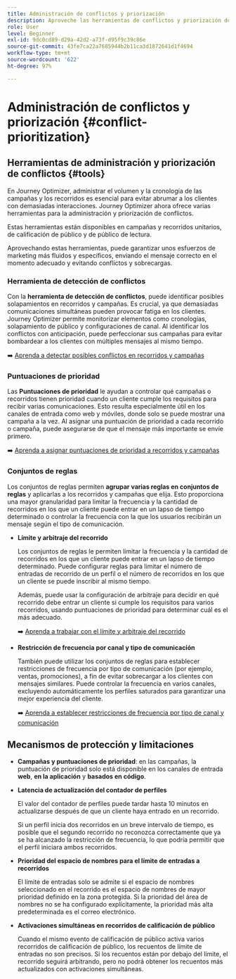 ```yaml
---
title: Administración de conflictos y priorización
description: Aproveche las herramientas de conflictos y priorización de Journey Optimizer.
role: User
level: Beginner
exl-id: 9dc0cd89-d29a-42d2-a73f-d95f9c39c86e
source-git-commit: 43fe7ca22a7685944b2b11ca3d1872641d1f4694
workflow-type: tm+mt
source-wordcount: '622'
ht-degree: 97%

---
```


# Administración de conflictos y priorización {#conflict-prioritization}

## Herramientas de administración y priorización de conflictos {#tools}

En Journey Optimizer, administrar el volumen y la cronología de las campañas y los recorridos es esencial para evitar abrumar a los clientes con demasiadas interacciones. Journey Optimizer ahora ofrece varias herramientas para la administración y priorización de conflictos.

Estas herramientas están disponibles en campañas y recorridos unitarios, de calificación de público y de público de lectura.

Aprovechando estas herramientas, puede garantizar unos esfuerzos de marketing más fluidos y específicos, enviando el mensaje correcto en el momento adecuado y evitando conflictos y sobrecargas.

### Herramienta de detección de conflictos

Con la **herramienta de detección de conflictos**, puede identificar posibles solapamientos en recorridos y campañas. Es crucial, ya que demasiadas comunicaciones simultáneas pueden provocar fatiga en los clientes. Journey Optimizer permite monitorizar elementos como cronologías, solapamiento de público y configuraciones de canal. Al identificar los conflictos con anticipación, puede perfeccionar sus campañas para evitar bombardear a los clientes con múltiples mensajes al mismo tiempo.

➡️ [Aprenda a detectar posibles conflictos en recorridos y campañas](conflicts.md)

### Puntuaciones de prioridad

Las **Puntuaciones de prioridad** le ayudan a controlar qué campañas o recorridos tienen prioridad cuando un cliente cumple los requisitos para recibir varias comunicaciones. Esto resulta especialmente útil en los canales de entrada como web y móviles, donde solo se puede mostrar una campaña a la vez. Al asignar una puntuación de prioridad a cada recorrido o campaña, puede asegurarse de que el mensaje más importante se envíe primero.

➡️ [Aprenda a asignar puntuaciones de prioridad a recorridos y campañas](priority-scores.md)

### Conjuntos de reglas

Los conjuntos de reglas permiten **agrupar varias reglas en conjuntos de reglas** y aplicarlas a los recorridos y campañas que elija. Esto proporciona una mayor granularidad para limitar la frecuencia y la cantidad de recorridos en los que un cliente puede entrar en un lapso de tiempo determinado o controlar la frecuencia con la que los usuarios recibirán un mensaje según el tipo de comunicación.

* **Límite y arbitraje del recorrido**

  Los conjuntos de reglas le permiten limitar la frecuencia y la cantidad de recorridos en los que un cliente puede entrar en un lapso de tiempo determinado. Puede configurar reglas para limitar el número de entradas de recorrido de un perfil o el número de recorridos en los que un cliente se puede inscribir al mismo tiempo.

  Además, puede usar la configuración de arbitraje para decidir en qué recorrido debe entrar un cliente si cumple los requisitos para varios recorridos, usando puntuaciones de prioridad para determinar cuál es el más adecuado.

  ➡️ [Aprenda a trabajar con el límite y arbitraje del recorrido](journey-capping.md)

* **Restricción de frecuencia por canal y tipo de comunicación**

  También puede utilizar los conjuntos de reglas para establecer restricciones de frecuencia por tipo de comunicación (por ejemplo, ventas, promociones), a fin de evitar sobrecargar a los clientes con mensajes similares. Puede controlar la frecuencia en varios canales, excluyendo automáticamente los perfiles saturados para garantizar una mejor experiencia del cliente.

  ➡️ [Aprenda a establecer restricciones de frecuencia por tipo de canal y comunicación](../conflict-prioritization/channel-capping.md)

## Mecanismos de protección y limitaciones

* **Campañas y puntuaciones de prioridad**: en las campañas, la puntuación de prioridad solo está disponible en los canales de entrada **web**, **en la aplicación** y **basados en código**.

* **Latencia de actualización del contador de perfiles**

  El valor del contador de perfiles puede tardar hasta 10 minutos en actualizarse después de que un cliente haya entrado en un recorrido.

  Si un perfil inicia dos recorridos en un breve intervalo de tiempo, es posible que el segundo recorrido no reconozca correctamente que ya se ha alcanzado la restricción de frecuencia, lo que podría permitir que el perfil iniciara ambos recorridos.

* **Prioridad del espacio de nombres para el límite de entradas a recorridos**

  El límite de entradas solo se admite si el espacio de nombres seleccionado en el recorrido es el espacio de nombres de mayor prioridad definido en la zona protegida. Si la prioridad del área de nombres no se ha configurado explícitamente, la prioridad más alta predeterminada es el correo electrónico.

* **Activaciones simultáneas en recorridos de calificación de público**

  Cuando el mismo evento de calificación de público activa varios recorridos de calificación de público, los recuentos de límite de entradas no son precisos. Si los recuentos están por debajo del límite, el recorrido seguirá arbitrando, pero no podrá obtener los recuentos más actualizados con activaciones simultáneas.
